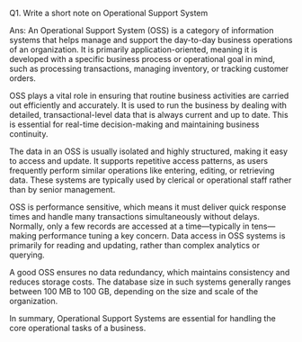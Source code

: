 Q1. Write a short note on Operational Support System

Ans: An Operational Support System (OSS) is a category of information systems that helps manage and support the day-to-day business operations of an organization. It is primarily application-oriented, meaning it is developed with a specific business process or operational goal in mind, such as processing transactions, managing inventory, or tracking customer orders.

OSS plays a vital role in ensuring that routine business activities are carried out efficiently and accurately. It is used to run the business by dealing with detailed, transactional-level data that is always current and up to date. This is essential for real-time decision-making and maintaining business continuity.

The data in an OSS is usually isolated and highly structured, making it easy to access and update. It supports repetitive access patterns, as users frequently perform similar operations like entering, editing, or retrieving data. These systems are typically used by clerical or operational staff rather than by senior management.

OSS is performance sensitive, which means it must deliver quick response times and handle many transactions simultaneously without delays. Normally, only a few records are accessed at a time—typically in tens—making performance tuning a key concern. Data access in OSS systems is primarily for reading and updating, rather than complex analytics or querying.

A good OSS ensures no data redundancy, which maintains consistency and reduces storage costs. The database size in such systems generally ranges between 100 MB to 100 GB, depending on the size and scale of the organization.

In summary, Operational Support Systems are essential for handling the core operational tasks of a business.
